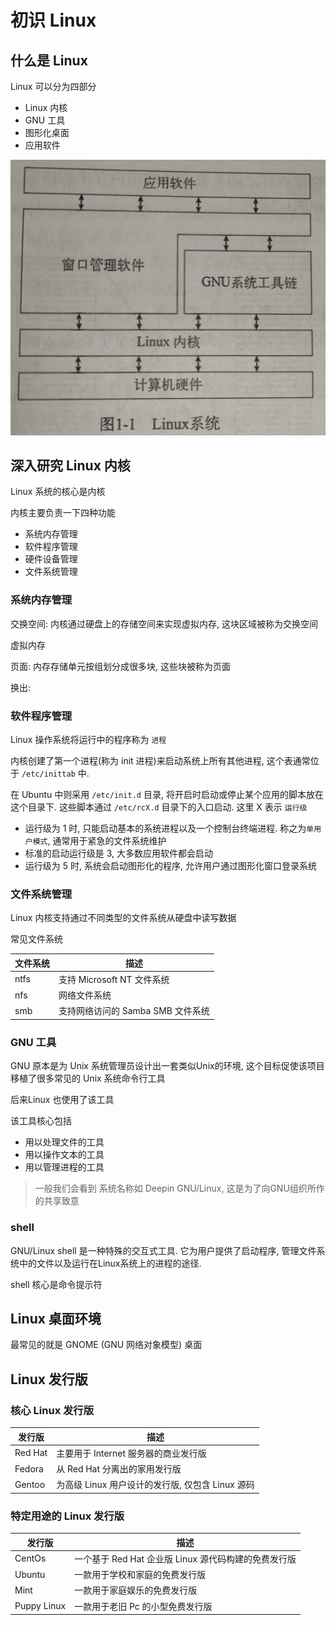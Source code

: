# 初识 Linux

## 什么是 Linux

Linux 可以分为四部分

- Linux 内核
- GNU 工具
- 图形化桌面
- 应用软件

![Linux系统](../img/1639803413780.jpg)

## 深入研究 Linux 内核

Linux 系统的核心是内核

内核主要负责一下四种功能

- 系统内存管理
- 软件程序管理
- 硬件设备管理
- 文件系统管理

### 系统内存管理

交换空间: 内核通过硬盘上的存储空间来实现虚拟内存, 这块区域被称为交换空间

虚拟内存

页面: 内存存储单元按组划分成很多块, 这些块被称为页面

换出:

### 软件程序管理

Linux 操作系统将运行中的程序称为 `进程`

内核创建了第一个进程(称为 init 进程)来启动系统上所有其他进程, 这个表通常位于 `/etc/inittab` 中.

在 Ubuntu 中则采用 `/etc/init.d` 目录, 将开启时启动或停止某个应用的脚本放在这个目录下. 这些脚本通过 `/etc/rcX.d` 目录下的入口启动. 这里 X 表示 `运行级`

- 运行级为 1 时, 只能启动基本的系统进程以及一个控制台终端进程. 称之为`单用户模式`, 通常用于紧急的文件系统维护
- 标准的启动运行级是 3, 大多数应用软件都会启动
- 运行级为 5 时, 系统会启动图形化的程序, 允许用户通过图形化窗口登录系统

### 文件系统管理

Linux 内核支持通过不同类型的文件系统从硬盘中读写数据

常见文件系统

| 文件系统 | 描述                              |
| -------- | --------------------------------- |
| ntfs     | 支持 Microsoft NT 文件系统        |
| nfs      | 网络文件系统                      |
| smb      | 支持网络访问的 Samba SMB 文件系统 |

### GNU 工具

GNU 原本是为 Unix 系统管理员设计出一套类似Unix的环境, 这个目标促使该项目移植了很多常见的 Unix 系统命令行工具

后来Linux 也使用了该工具

该工具核心包括
+ 用以处理文件的工具
+ 用以操作文本的工具
+ 用以管理进程的工具

> 一般我们会看到 系统名称如 Deepin GNU/Linux, 这是为了向GNU组织所作的共享致意 

### shell

GNU/Linux shell 是一种特殊的交互式工具. 它为用户提供了启动程序, 管理文件系统中的文件以及运行在Linux系统上的进程的途径.

shell 核心是命令提示符

## Linux 桌面环境

最常见的就是 GNOME (GNU 网络对象模型) 桌面


## Linux 发行版

### 核心 Linux 发行版

| 发行版  | 描述                                             |
| ------- | ------------------------------------------------ |
| Red Hat | 主要用于 Internet 服务器的商业发行版             |
| Fedora  | 从 Red Hat 分离出的家用发行版                    |
| Gentoo  | 为高级 Linux 用户设计的发行版, 仅包含 Linux 源码 |

### 特定用途的 Linux 发行版

| 发行版      | 描述                                                 |
| ----------- | ---------------------------------------------------- |
| CentOs      | 一个基于 Red Hat 企业版 Linux 源代码构建的免费发行版 |
| Ubuntu      | 一款用于学校和家庭的免费发行版                       |
| Mint        | 一款用于家庭娱乐的免费发行版                         |
| Puppy Linux | 一款用于老旧 Pc 的小型免费发行版                     |
